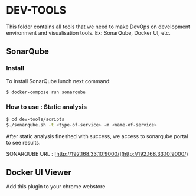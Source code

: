 # DEV-TOOLS

This folder contains all tools that we need to make DevOps on development environment and visualisation tools. Ex: SonarQube, Docker UI, etc.

## SonarQube
### Install
To install SonarQube lunch next command:

```sh
$ docker-compose run sonarqube
```
### How to use : Static analysis
```sh
$ cd dev-tools/scripts 
$./sonarqube.sh -t <type-of-service> -m <name-of-service>
```
After static analysis fineshed with success, we access to sonarqube portal to see results. 

SONARQUBE URL :   [http://192.168.33.10:9000/](http://192.168.33.10:9000/)

## Docker UI Viewer

Add this plugin to your chrome webstore